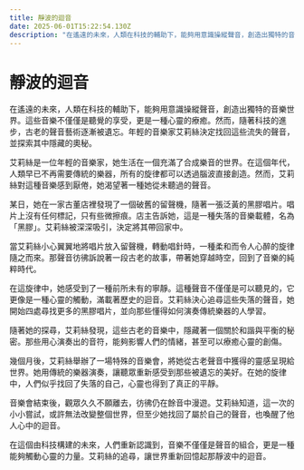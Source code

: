 ```yaml
---
title: 靜波的迴音
date: 2025-06-01T15:22:54.130Z
description: "在遙遠的未來，人類在科技的輔助下，能夠用意識操縱聲音，創造出獨特的音樂世界。這些音樂不僅僅是聽覺的享受，更是一種心靈的療癒。然而，隨著科技的進步，古老的聲音藝術逐漸被遺忘。年輕的音樂家艾莉絲決定找回這些流失的聲音，並探索其中隱藏的奧秘。"
---
```


# 靜波的迴音

在遙遠的未來，人類在科技的輔助下，能夠用意識操縱聲音，創造出獨特的音樂世界。這些音樂不僅僅是聽覺的享受，更是一種心靈的療癒。然而，隨著科技的進步，古老的聲音藝術逐漸被遺忘。年輕的音樂家艾莉絲決定找回這些流失的聲音，並探索其中隱藏的奧秘。

艾莉絲是一位年輕的音樂家，她生活在一個充滿了合成樂音的世界。在這個年代，人類早已不再需要傳統的樂器，所有的旋律都可以透過腦波直接創造。然而，艾莉絲對這種音樂感到厭倦，她渴望著一種她從未聽過的聲音。

某日，她在一家古董店裡發現了一個破舊的留聲機，隨著一張泛黃的黑膠唱片。唱片上沒有任何標記，只有些微擦痕。店主告訴她，這是一種失落的音樂載體，名為「黑膠」。艾莉絲被深深吸引，決定將其帶回家中。

當艾莉絲小心翼翼地將唱片放入留聲機，轉動唱針時，一種柔和而令人心醉的旋律隨之而來。那聲音彷彿訴說著一段古老的故事，帶著她穿越時空，回到了音樂的純粹時代。

在這旋律中，她感受到了一種前所未有的寧靜。這種聲音不僅僅是可以聽見的，它更像是一種心靈的觸動，滿載著歷史的迴音。艾莉絲決心追尋這些失落的聲音，她開始四處尋找更多的黑膠唱片，並向那些懂得如何演奏傳統樂器的人學習。

隨著她的探尋，艾莉絲發現，這些古老的音樂中，隱藏著一個關於和諧與平衡的秘密。那些用心演奏出的音符，能夠影響人們的情緒，甚至可以療癒心靈的創傷。

幾個月後，艾莉絲舉辦了一場特殊的音樂會，將她從古老聲音中獲得的靈感呈現給世界。她用傳統的樂器演奏，讓聽眾重新感受到那些被遺忘的美好。在她的旋律中，人們似乎找回了失落的自己，心靈也得到了真正的平靜。

音樂會結束後，觀眾久久不願離去，彷彿仍在餘音中漫遊。艾莉絲知道，這一次的小小嘗試，或許無法改變整個世界，但至少她找回了屬於自己的聲音，也喚醒了他人心中的迴音。

在這個由科技構建的未來，人們重新認識到，音樂不僅僅是聲音的組合，更是一種能夠觸動心靈的力量。艾莉絲的追尋，讓世界重新回憶起那靜波中的迴音。